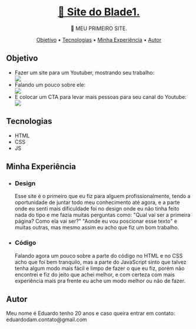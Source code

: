 <h1 align="center">
    <a href="https://eduardodamaceno.github.io/siteBlade1/">🤖 Site do Blade1.</a>
</h1>
<p align="center">🚀 MEU PRIMEIRO SITE.</p>
<p align="center">
 <a href="#objetivo">Objetivo</a> •
 <a href="#tecnologias">Tecnologias</a> • 
 <a href="#minhaXp">Minha Experiência</a> •
 <a href="#autor">Autor</a>
</p>
    <h2 id="objetivo">Objetivo</h2>
        <ul>
            <li>Fazer um site para um Youtuber, mostrando seu trabalho:</li>
            <img src="https://cdn.discordapp.com/attachments/689236148190445599/861685967152218112/1.jpg" />
            <li>Falando um pouco sobre ele:</li>
            <img src="https://cdn.discordapp.com/attachments/689236148190445599/861685979860434984/2.jpg" />
            <li>E colocar um CTA para levar mais pessoas para seu canal do Youtube:</li>
            <img src="https://cdn.discordapp.com/attachments/689236148190445599/861687007877398558/3.jpg" />
       </ul>
    <h2 id = "tecnologias">Tecnologias</h2>
    <ul>
        <li>HTML</li>
        <li>CSS</li>
        <li>JS</li>
    </ul>
    <h2 id = "minhaXp">Minha Experiência</h2>
    <ul>
        <li><h3>Design</h3></li>
        <p>Esse site é o primeiro que eu fiz para alguem profissionalmente, tendo a oportunidade de juntar todo meu conhecimento até agora, e a parte onde eu senti mais dificuldade  foi no design onde eu não tinha feito nada do tipo e me fazia muitas perguntas como: "Qual vai ser a primeira página? Como ela vai ser?" "Aonde eu vou poscionar esse texto" e muitas outras, mas mesmo assim eu acho que fiz um bom trabalho.</p>
        <li><h3>Código</h3></li>
       <p>Falando agora um pouco sobre a parte do código no HTML e no CSS acho que foi bem tranquilo, mas a parte do JavaScript sinto que talvez tenha algum modo mais fácil e limpo de fazer o que eu fiz, porém não encontrei e fiz do jeito que achei melhor, e com certeza com mais experiência mais pra frente eu ache um modo melhor ou não de fazer.</p> 
    </ul>
    <h2 id = "Autor" >Autor</h2>
    <p>Meu nome é Eduardo tenho 20 anos e caso queira entrar em contato:
    eduardodam.contato@gmail.com
    </p>
    
    
    
 

